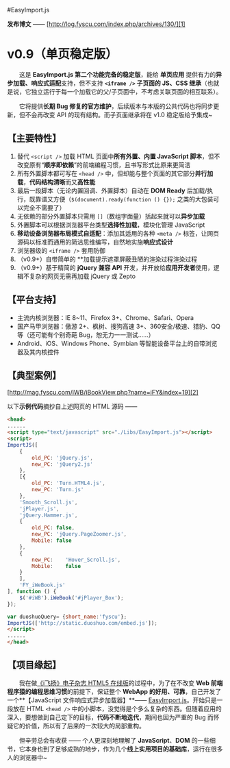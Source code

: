 #EasyImport.js

**发布博文** —— [http://log.fyscu.com/index.php/archives/130/][1]

v0.9（单页稳定版）
=============

　　这是 **EasyImport.js 第二个功能完备的稳定版**，能给 **单页应用** 提供有力的**异步加载、响应式适配**支持，但不支持 **`<iframe />` 子页面的 JS、CSS 继承**（也就是说，它独立运行于每一个加载它的父/子页面中，不考虑关联页面的相互联系）。

　　它将提供**长期 Bug 修复的官方维护**，后续版本与本版的公共代码也将同步更新，但不会再改变 API 的现有结构。而子页面继承将在 v1.0 稳定版给予集成~

【主要特性】
------
 1. 替代 `<script />` 加载 HTML 页面中**所有外置、内置 JavaScript 脚本**，但不改变原有“**顺序即依赖**”的前端编程习惯，且书写形式比原来更简洁
 2. 所有外置脚本都可写在 `<head />` 中，但却能与整个页面的其它部分**并行加载**，**代码结构清晰**而又**高性能**
 3. 最后一段脚本（无论内置回调、外置脚本）自动在 **DOM Ready** 后加载/执行，既靠谱又方便（`$(document).ready(function () {});` 之类的大包装可以完全不需要了）
 4. 无依赖的部分外置脚本只需用 `[]`（数组字面量）括起来就可以**异步加载**
 5. 外置脚本可以根据浏览器平台类型**选择性加载**，模块化管理 JavaScript
 6. **移动设备浏览器布局模式自适配**：添加其适用的各种 `<meta />` 标签，让网页源码以标准而通用的简洁思维编写，自然地实施**响应式设计**
 7. 浏览器级的 `<iframe />` 套用防御
 8. （v0.9+）自带简单的 **加载提示遮罩屏蔽丑陋的渲染过程渲染过程
 9. （v0.9+）基于精简的 **jQuery 兼容 API** 开发，并开放给**应用开发者**使用，逻辑不复杂的网页无需再加载 jQuery 或 Zepto

【平台支持】
------
 - 主流内核浏览器：IE 8~11、Firefox 3+、Chrome、Safari、Opera
 - 国产马甲浏览器：傲游 2+、枫树、搜狗高速 3+、360安全/极速、猎豹、QQ 等（还可能有个别奇葩 Bug，恕无力一一测试……）
 - Android、iOS、Windows Phone、Symbian 等智能设备平台上的自带浏览器及其内核控件

【典型案例】
------
[http://mag.fyscu.com/iWB/iBookView.php?name=iFY&index=19][2]

以下**示例代码**摘抄自上述网页的 HTML 源码 ——
```html
<head>
......
<script type="text/javascript" src="./Libs/EasyImport.js"></script>
<script>
ImportJS([
    {
        old_PC: 'jQuery.js',
        new_PC: 'jQuery2.js'
    },
    [{
        old_PC: 'Turn.HTML4.js',
        new_PC: 'Turn.js'
    },
    'Smooth_Scroll.js',
    'jPlayer.js',
    'jQuery.Hammer.js',
    {
        old_PC: false,
        new_PC: 'jQuery.PageZoomer.js',
        Mobile: false
    },
    {
        new_PC:    'Hover_Scroll.js',
        Mobile:    false
    }
    ],
    'FY_iWeBook.js'
], function () {
    $('#iWB').iWeBook('#jPlayer_Box');
});

var duoshuoQuery= {short_name:'fyscu'};
ImportJS(['http://static.duoshuo.com/embed.js']);
</script>
......
</head>
```

【项目缘起】
------
　　我在做[《i飞扬》电子杂志 HTML5 在线版][3]的过程中，为了在不改变 **Web 前端程序猿的编程思维习惯**的前提下，保证整个 **WebApp 的好用、可靠**，自己开发了一个**【JavaScript 文件响应式异步加载器】**—— [EasyImport.js][4]。开始只是一段放在 HTML `<head />` 中的小脚本，没觉得是个多么复杂的东西。但随着应用的深入，要想做到自己定下的目标，**代码不断地迭代**，期间也因为严重的 Bug 而怀疑它的价值，所以有了后来的一次较大的局部重构。

　　但辛劳总会有收获 —— 个人更深刻地理解了 **JavaScript**、**DOM** 的一些细节，它本身也到了足够成熟的地步，作为几个**线上实用项目的基础库**，运行在很多人的浏览器中~



  [1]: http://log.fyscu.com/index.php/archives/130/
  [2]: http://mag.fyscu.com/iWB/iBookView.php?name=iFY&index=19
  [3]: http://mag.fyscu.com
  [4]: http://bbs.fyscu.com/forum.php?mod=viewthread&tid=4808